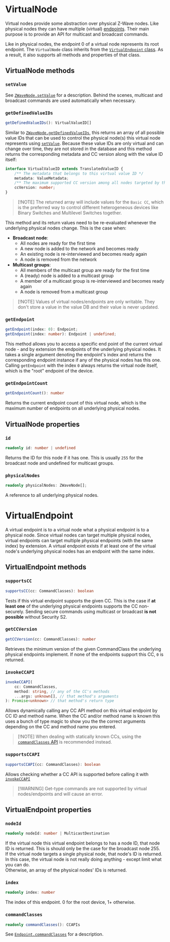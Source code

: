 # VirtualNode

Virtual nodes provide some abstraction over physical Z-Wave nodes. Like physical nodes they can have multiple (virtual) [endpoints](#VirtualEndpoint). Their main purpose is to provide an API for multicast and broadcast commands.

Like in physical nodes, the endpoint 0 of a virtual node represents its root endpoint. The `VirtualNode` class inherits from the [`VirtualEndpoint` class](#VirtualEndpoint). As a result, it also supports all methods and properties of that class.

## VirtualNode methods

### `setValue`

See [`ZWaveNode.setValue`](api/node.md#setValue) for a description. Behind the scenes, multicast and broadcast commands are used automatically when necessary.

### `getDefinedValueIDs`

```ts
getDefinedValueIDs(): VirtualValueID[]
```

Similar to [`ZWaveNode.getDefinedValueIDs`](api/node.md#getDefinedValueIDs), this returns an array of all possible value IDs that can be used to control the physical node(s) this virtual node represents using [`setValue`](#setValue). Because these value IDs are only virtual and can change over time, they are not stored in the database and this method returns the corresponding metadata and CC version along with the value ID itself:

```ts
interface VirtualValueID extends TranslatedValueID {
	/** The metadata that belongs to this virtual value ID */
	metadata: ValueMetadata;
	/** The maximum supported CC version among all nodes targeted by this virtual value ID */
	ccVersion: number;
}
```

> [!NOTE] The returned array will include values for the `Basic CC`, which is the preferred way to control different heterogeneous devices like Binary Switches and Multilevel Switches together.

This method and its return values need to be re-evaluated whenever the underlying physical nodes change. This is the case when:

- **Broadcast node**:
  - All nodes are ready for the first time
  - A new node is added to the network and becomes ready
  - An existing node is re-interviewed and becomes ready again
  - A node is removed from the network
- **Multicast groups**:
  - All members of the multicast group are ready for the first time
  - A (ready) node is added to a multicast group
  - A member of a multicast group is re-interviewed and becomes ready again
  - A node is removed from a multicast group

> [!NOTE] Values of virtual nodes/endpoints are only writable. They don't store a value in the value DB and their value is never updated.

### `getEndpoint`

```ts
getEndpoint(index: 0): Endpoint;
getEndpoint(index: number): Endpoint | undefined;
```

This method allows you to access a specific end point of the current virtual node - and by extension the endpoints of the underlying physical nodes. It takes a single argument denoting the endpoint's index and returns the corresponding endpoint instance if any of the physical nodes has this one. Calling `getEndpoint` with the index `0` always returns the virtual node itself, which is the "root" endpoint of the device.

### `getEndpointCount`

```ts
getEndpointCount(): number
```

Returns the current endpoint count of this virtual node, which is the maximum number of endpoints on all underlying physical nodes.

## VirtualNode properties

### `id`

```ts
readonly id: number | undefined
```

Returns the ID for this node if it has one. This is usually `255` for the broadcast node and undefined for multicast groups.

### `physicalNodes`

```ts
readonly physicalNodes: ZWaveNode[];
```

A reference to all underlying physical nodes.

# VirtualEndpoint

A virtual endpoint is to a virtual node what a physical endpoint is to a physical node. Since virtual nodes can target multiple physical nodes, virtual endpoints can target multiple physical endpoints (with the same index) by extension.
A virtual endpoint exists if at least one of the virtual node's underlying physical nodes has an endpoint with the same index.

## VirtualEndpoint methods

### `supportsCC`

```ts
supportsCC(cc: CommandClasses): boolean
```

Tests if this virtual endpoint supports the given CC. This is the case if **at least one** of the underlying physical endpoints supports the CC non-securely. Sending secure commands using multicast or broadcast **is not possible** without Security S2.

### `getCCVersion`

```ts
getCCVersion(cc: CommandClasses): number
```

Retrieves the minimum version of the given CommandClass the underlying physical endpoints implement. If none of the endpoints support this CC, `0` is returned.

### `invokeCCAPI`

```ts
invokeCCAPI(
	cc: CommandClasses,
	method: string, // any of the CC's methods
	...args: unknown[], // that method's arguments
): Promise<unknown> // that method's return type
```

Allows dynamically calling any CC API method on this virtual endpoint by CC ID and method name. When the CC and/or method name is known this uses a bunch of type magic to show you the the correct arguments depending on the CC and method name you entered.

> [!NOTE] When dealing with statically known CCs, using the [`commandClasses` API](#commandClasses) is recommended instead.

### `supportsCCAPI`

```ts
supportsCCAPI(cc: CommandClasses): boolean
```

Allows checking whether a CC API is supported before calling it with [`invokeCCAPI`](#invokeCCAPI)

> [!WARNING] Get-type commands are not supported by virtual nodes/endpoints and will cause an error.

## VirtualEndpoint properties

### `nodeId`

```ts
readonly nodeId: number | MulticastDestination
```

If the virtual node this virtual endpoint belongs to has a node ID, that node ID is returned. This is should only be the case for the broadcast node 255.\
If the virtual node targets a single physical node, that node's ID is returned. In this case, the virtual node is not really doing anything - except limit what you can do.\
Otherwise, an array of the physical nodes' IDs is returned.

### `index`

```ts
readonly index: number
```

The index of this endpoint. 0 for the root device, 1+ otherwise.

### `commandClasses`

```ts
readonly commandClasses(): CCAPIs
```

See [`Endpoint.commandClasses`](api/endpoint.md#commandClasses) for a description.
